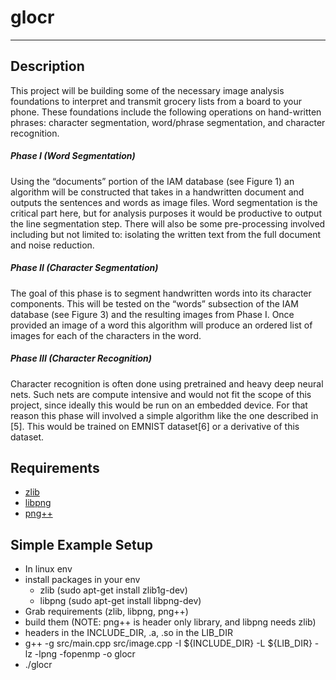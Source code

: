 # glocr
______

## Description
This project will be building some of the necessary image analysis foundations to interpret and transmit grocery lists from a board to your phone. These foundations include the following operations on hand-written phrases: character segmentation, word/phrase segmentation, and character recognition.

##### Phase I (Word Segmentation)
Using the “documents” portion of the IAM database (see Figure 1) an algorithm will be constructed that takes in a handwritten document and outputs the sentences and words as image files. Word segmentation is the critical part here, but for analysis purposes it would be productive to output the line segmentation step. There will also be some pre-processing involved including but not limited to: isolating the written text from the full document and noise reduction.

##### Phase II (Character Segmentation)
The goal of this phase is to segment handwritten words into its character components. This will be tested on the “words” subsection of the IAM database (see Figure 3) and the resulting images from Phase I. Once provided an image of a word this algorithm will produce an ordered list of images for each of the characters in the word.

##### Phase III (Character Recognition)
Character recognition is often done using pretrained and heavy deep neural nets. Such nets are compute intensive and would not fit the scope of this project, since ideally this would be run on an embedded device. For that reason this phase will involved a simple algorithm like the one described in [5]. This would be trained on EMNIST dataset[6] or a derivative of this dataset.

## Requirements
 - [zlib](https://zlib.net/)
 - [libpng](http://www.libpng.org/pub/png/libpng.html)
 - [png++](https://www.nongnu.org/pngpp/)

## Simple Example Setup
 - In linux env
 - install packages in your env
    * zlib (sudo apt-get install zlib1g-dev)
    * libpng (sudo apt-get install libpng-dev)
 - Grab requirements (zlib, libpng, png++)
 - build them (NOTE: png++ is header only library, and libpng needs zlib)
 - headers in the INCLUDE_DIR, .a, .so in the LIB_DIR
 - g++ -g src/main.cpp src/image.cpp -I ${INCLUDE_DIR} -L ${LIB_DIR} -lz -lpng -fopenmp -o glocr
 - ./glocr
